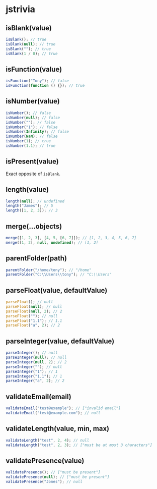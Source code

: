# jstrivia

## isBlank(value)

```js
isBlank(); // true
isBlank(null); // true
isBlank(""); // true
isBlank(1 / 0); // true
```

## isFunction(value)

```js
isFunction("Tony"); // false
isFunction(function () {}); // true
```

## isNumber(value)

```js
isNumber(); // false
isNumber(null); // false
isNumber(""); // false
isNumber("1"); // false
isNumber(Infinity); // false
isNumber(NaN); // false
isNumber(1); // true
isNumber(1.1); // true
```

## isPresent(value)

Exact opposite of `isBlank`.

## length(value)

```js
length(null); // undefined
length("James"); // 5
length([1, 2, 3]); // 3
```

## merge(...objects)

```js
merge([1, 2, 3], [4, 5, [6, 7]]); // [1, 2, 3, 4, 5, 6, 7]
merge([1, 2], null, undefined); // [1, 2]
```

## parentFolder(path)

```js
parentFolder("/home/tony"); // "/home"
parentFolder("C:\\Users\\tony"); // "C:\\Users"
```

## parseFloat(value, defaultValue)

```js
parseFloat(); // null
parseFloat(null); // null
parseFloat(null, 2); // 2
parseFloat(""); // null
parseFloat("1.1"); // 1.1
parseFloat("a", 2); // 2
```

## parseInteger(value, defaultValue)

```js
parseInteger(); // null
parseInteger(null); // null
parseInteger(null, 2); // 2
parseInteger(""); // null
parseInteger("1"); // 1
parseInteger("1.1"); // 1
parseInteger("a", 2); // 2
```

## validateEmail(email)

```js
validateEmail("test@example"); // ["invalid email"]
validateEmail("test@example.com"); // null
```

## validateLength(value, min, max)

```js
validateLength("test", 2, 4); // null
validateLength("test", 2, 3); // ["must be at most 3 characters"]
```

## validatePresence(value)

```js
validatePresence(); // ["must be present"]
validatePresence(null); // ["must be present"]
validatePresence("Jones"); // null
```
